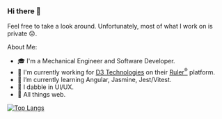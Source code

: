 ### Hi there 👋

Feel free to take a look around. Unfortunately, most of what I work on is private 😞.

About Me:
- 🎓 I'm a Mechanical Engineer and Software Developer.
- 💼 I'm currently working for [D3 Technologies](https://www.d3tech.net/) on their [Ruler<sup>&reg;</sup>](https://go.d3tech.net/specialized-solutions-automation#automation-form-anchor) platform.
- 🌱 I’m currently learning Angular, Jasmine, Jest/Vitest.
- 🎨 I dabble in UI/UX.
- 🖤 All things web.

[![Top Langs](https://github-readme-stats.vercel.app/api/top-langs/?username=wesleyzloza&theme=transparent&layout=compact&hide_border=true)](https://github.com/anuraghazra/github-readme-stats)
